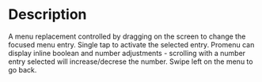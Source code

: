 # Description

A menu replacement controlled by dragging on the screen to change the focused menu entry. Single tap to activate the selected entry. Promenu can display inline boolean and number adjustments - scrolling with a number entry selected will increase/decrese the number. Swipe left on the menu to go back.

